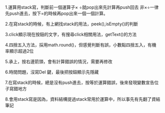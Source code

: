 1.運算用stack寫，判斷前一個運算子× ÷就pop出來先計算再push回去
非×÷一律先push進去，按下=的時候再pop出來一個一個計算。

2.在寫stack的時候，有上網找stack的用法，peek(),isEmpty()的判斷

3.click顯示現在按鈕的文字，有搜尋click相關用法，getText()的方法

4.四捨五入方法，採用math.round()，但感覺判斷有誤，小數點四捨五入，有機率顯示超過2位

5.承上，按右邊箭頭，會有計算錯誤的情況，需要再修改

6.時間問題，沒寫Del 鍵，最後把按鈕顯示先隱藏

7.在寫stack的時候，總是沒有push進去，按等於運算錯誤，後來發現變數宣告位子寫錯地方

8.會用stack寫是因為，資料結構提過stack常用於運算中，所以事先有先翻了資結筆記
